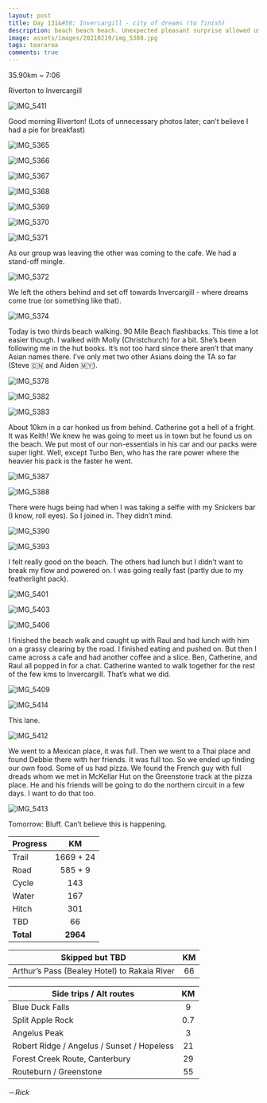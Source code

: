 ```yaml
---
layout: post
title: Day 131&#58; Invercargill - city of dreams (to finish)
description: beach beach beach. Unexpected pleasant surprise allowed us to get to the destination quicker. 
image: assets/images/20210219/img_5388.jpg
tags: teararoa
comments: true
---
```


35.90km ~ 7:06

Riverton to Invercargill

![IMG_5411](/assets/images/20210219/img_5411.jpg)

Good morning Riverton! (Lots of unnecessary photos later; can’t believe I had a pie for breakfast)

![IMG_5365](/assets/images/20210219/img_5365.jpg)

![IMG_5366](/assets/images/20210219/img_5366.jpg)

![IMG_5367](/assets/images/20210219/img_5367.jpg)

![IMG_5368](/assets/images/20210219/img_5368.jpg)

![IMG_5369](/assets/images/20210219/img_5369.jpg)

![IMG_5370](/assets/images/20210219/img_5370.jpg)

![IMG_5371](/assets/images/20210219/img_5371.jpg)

As our group was leaving the other was coming to the cafe. We had a stand-off mingle. 

![IMG_5372](/assets/images/20210219/img_5372.jpg)

We left the others behind and set off towards Invercargill - where dreams come true (or something like that). 

![IMG_5374](/assets/images/20210219/img_5374.jpg)

Today is two thirds beach walking. 90 Mile Beach flashbacks. This time a lot easier though. I walked with Molly (Christchurch) for a bit. She’s been following me in the hut books. It’s not too hard since there aren’t that many Asian names there. I’ve only met two other Asians doing the TA so far (Steve 🇨🇳 and Aiden 🇲🇾). 

![IMG_5378](/assets/images/20210219/img_5378.jpg)

![IMG_5382](/assets/images/20210219/img_5382.jpg)

![IMG_5383](/assets/images/20210219/img_5383.jpg)

About 10km in a car honked us from behind. Catherine got a hell of a fright. It was Keith! We knew he was going to meet us in town but he found us on the beach. We put most of our non-essentials in his car and our packs were super light. Well, except Turbo Ben, who has the rare power where the heavier his pack is the faster he went. 

![IMG_5387](/assets/images/20210219/img_5387.jpg)

![IMG_5388](/assets/images/20210219/img_5388.jpg)

There were hugs being had when I was taking a selfie with my Snickers bar (I know, roll eyes). So I joined in. They didn’t mind. 

![IMG_5390](/assets/images/20210219/img_5390.jpg)

![IMG_5393](/assets/images/20210219/img_5393.jpg)

I felt really good on the beach. The others had lunch but I didn’t want to break my flow and powered on. I was going really fast (partly due to my featherlight pack). 

![IMG_5401](/assets/images/20210219/img_5401.jpg)

![IMG_5403](/assets/images/20210219/img_5403.jpg)

![IMG_5406](/assets/images/20210219/img_5406.jpg)

I finished the beach walk and caught up with Raul and had lunch with him on a grassy clearing by the road. I finished eating and pushed on. But then I came across a cafe and had another coffee and a slice. Ben, Catherine, and Raul all popped in for a chat. Catherine wanted to walk together for the rest of the few kms to Invercargill. That’s what we did. 

![IMG_5409](/assets/images/20210219/img_5409.jpg)

![IMG_5414](/assets/images/20210219/img_5414.jpg)

This lane. 

![IMG_5412](/assets/images/20210219/img_5412.jpg)

We went to a Mexican place, it was full. Then we went to a Thai place and found Debbie there with her friends. It was full too. So we ended up finding our own food. Some of us had pizza. We found the French guy with full dreads whom we met in McKellar Hut on the Greenstone track at the pizza place. He and his friends will be going to do the northern circuit in a few days. I want to do that too.  

![IMG_5413](/assets/images/20210219/img_5413.jpg)

Tomorrow: Bluff. Can’t believe this is happening. 


| Progress | KM |
| ---- |:----:|
| Trail | 1669 + 24 |
| Road | 585 + 9 |
| Cycle | 143 |
| Water | 167 |
| Hitch | 301 |
| TBD | 66 |
| **Total** | **2964** |

| Skipped but TBD | KM |
| ---- |:----:|
| Arthur’s Pass (Bealey Hotel) to Rakaia River | 66 |

| Side trips / Alt routes | KM |
| ---- |:----:|
| Blue Duck Falls | 9 |
| Split Apple Rock | 0.7 |
| Angelus Peak | 3 |
| Robert Ridge / Angelus / Sunset / Hopeless | 21 |
| Forest Creek Route, Canterbury | 29 |
| Routeburn / Greenstone | 55 |

－_Rick_